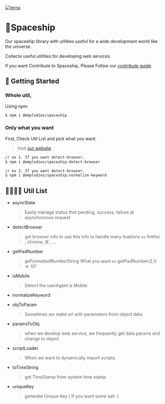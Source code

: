 [![lerna](https://img.shields.io/badge/maintained%20with-lerna-cc00ff.svg)](https://lerna.js.org/)

# 🚀Spaceship

Our spaceship library with utilities useful for a wide development world like the universe.

Collecte useful utilities for developing web services.

If you want Contribute to Spaceship, Please Follow our [contribute guide](https://github.com/emplody/spaceship/blob/develop/CONTRIBUTING.md).

## 🌟 Getting Started

### Whole util,
Using npm:
```bash
$ npm i @emplodies/spaceship
```

### Only what you want 
First, Check Util List and pick what you want.
> Visit [our website](https://spaceship-js.netlify.com/) .

```bash
// ex 1. If you want detect-browser, 
$ npm i @emplodies/spaceship.detect-browser

// ex 2. If you want detect-browser, 
$ npm i @emplodies/spaceship.normalize-keyword
```

## 👩‍🚀👨‍🚀 Util List

- asyncState

  > Easily manage status that pending, success, failure at asynchronous request

- detectBrowser

  > get browser info to use this info to handle many ituations
  > `ex` firefox , chrome, IE , …

- getPadNumber

  > geFormattedNumberString What you want
  > `ex` getPadNumber(2,1) => ’01’

- isMobile

  > Detect the userAgent is Mobile

- normalizeKeyword

- objToParam

  > Sometimes we make url with parameters from object data.

- paramsToObj

  > when we develop web service, we frequently get data params and change to object

- scriptLoader

  > When we want to dynamically import scripts.

- toTimeString

  > get TimeStamp from system time stamp

- uniqueKey
  > generate Unique Key ( If you want some salt :)
